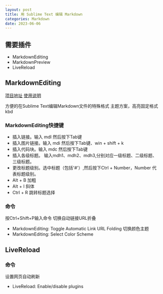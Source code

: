 ```yaml
---
layout: post
title: 用 Sublime Text 编辑 Markdown
categories: Markdown
date: 2023-06-06
---
```



## 需要插件
- MarkdownEditing
- MarkdownPreview
- LiveReload

## MarkdownEditing

[项目地址](https://github.com/SublimeText-Markdown/MarkdownEditing)
[使用说明](https://sublimetext-markdown.github.io/MarkdownEditing/usage/)

方便的在Sublime Text编辑Markdown文件的特殊格式
主题方案，高亮固定格式
kbd
### MarkdownEditing快捷键
- 插入链接。输入 mdl 然后按下Tab键
- 插入图片链接。输入 mdi 然后按下Tab键、win + shift + k
- 插入代码块。输入 mdc 然后按下Tab键
- 插入各级标题。 输入mdh1、mdh2、mdh3,分别对应一级标题、二级标题、三级标题。
- 更改标题级别。选中标题（包括'#'）,然后按下Ctrl + Number，Number 代表标题级别。
- Alt + B 加粗
- Alt + I 斜体
- Ctrl + R 跳转标题选择

### 命令
按Ctrl+Shift+P输入命令
切换自动链接URL折叠
- MarkdownEditing: Toggle Automatic Link URL Folding
切换颜色主题
- MarkdownEditing: Select Color Scheme

## LiveReload
### 命令
设置网页自动刷新
- LiveReload: Enable/disable plugins
